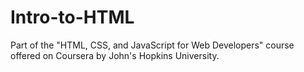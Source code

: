 # Intro-to-HTML
Part of the "HTML, CSS, and JavaScript for Web Developers" course offered on Coursera by John's Hopkins University.
